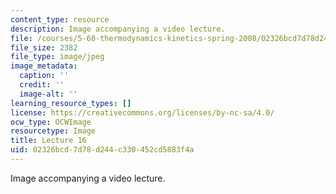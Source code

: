 ```yaml
---
content_type: resource
description: Image accompanying a video lecture.
file: /courses/5-60-thermodynamics-kinetics-spring-2008/02326bcd7d78d244c330452cd5883f4a_lec16_th.jpg
file_size: 2382
file_type: image/jpeg
image_metadata:
  caption: ''
  credit: ''
  image-alt: ''
learning_resource_types: []
license: https://creativecommons.org/licenses/by-nc-sa/4.0/
ocw_type: OCWImage
resourcetype: Image
title: Lecture 16
uid: 02326bcd-7d78-d244-c330-452cd5883f4a
---
```

Image accompanying a video lecture.